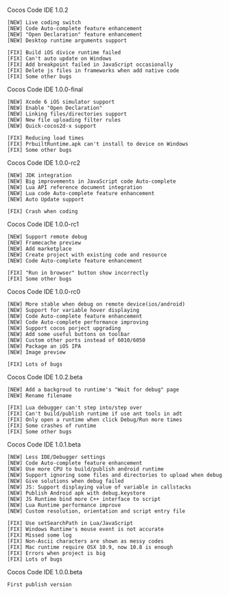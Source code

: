 Cocos Code IDE 1.0.2

	[NEW] Live coding switch
	[NEW] Code Auto-complete feature enhancement
	[NEW] "Open Declaration" feature enhancement
	[NEW] Desktop runtime arguments support
	
	[FIX] Build iOS divice runtime failed
	[FIX] Can't auto update on Windows
	[FIX] Add breakpoint failed in JavaScript occasionally
	[FIX] Delete js files in frameworks when add native code
	[FIX] Some other bugs

Cocos Code IDE 1.0.0-final

	[NEW] Xcode 6 iOS simulator support
	[NEW] Enable "Open Declaration" 
	[NEW] Linking files/directories support
	[NEW] New file uploading filter rules
	[NEW] Quick-cocos2d-x support
	
	[FIX] Reducing load times
	[FIX] PrbuiltRuntime.apk can't install to device on Windows
	[FIX] Some other bugs

Cocos Code IDE 1.0.0-rc2

	[NEW] JDK integration
	[NEW] Big improvements in JavaScript code Auto-complete
	[NEW] Lua API reference document integration
	[NEW] Lua code Auto-complete feature enhancement
	[NEW] Auto Update support
	
	[FIX] Crash when coding

Cocos Code IDE 1.0.0-rc1

	[NEW] Support remote debug
	[NEW] Framecache preview
	[NEW] Add marketplace
	[NEW] Create project with existing code and resource
	[NEW] Code Auto-complete feature enhancement
	
	[FIX] "Run in browser" button show incorrectly
	[FIX] Some other bugs

Cocos Code IDE 1.0.0-rc0

	[NEW] More stable when debug on remote device(ios/android)
	[NEW] Support for variable hover displaying
	[NEW] Code Auto-complete feature enhancement
	[NEW] Code Auto-complete performance improving
	[NEW] Support cocos porject upgrading
	[NEW] Add some useful buttons on toolbar
	[NEW] Custom other ports instead of 6010/6050
	[NEW] Package an iOS IPA
	[NEW] Image preview
	
	[FIX] Lots of bugs

Cocos Code IDE 1.0.2.beta

    [NEW] Add a backgroud to runtime's "Wait for debug" page
    [NEW] Rename filename
    
    [FIX] Lua debugger can't step into/step over
    [FIX] Can't build/publish runtime if use ant tools in adt
    [FIX] Only open a runtime when click Debug/Run more times
    [FIX] Some crashes of runtime
    [FIX] Some other bugs

Cocos Code IDE 1.0.1.beta

    [NEW] Less IDE/Debugger settings
    [NEW] Code Auto-complete feature enhancement
    [NEW] Use more CPU to build/publish android runtime
    [NEW] Support ignoring some files and directories to upload when debug
    [NEW] Give solutions when debug failed
    [NEW] JS: Support displaying value of variable in callstacks
    [NEW] Publish Android apk with debug.keystore
    [NEW] JS Runtime bind more C++ interface to script
    [NEW] Lua Runtime performance improve
    [NEW] Custom resolution, orientation and script entry file
    
    [FIX] Use setSearchPath in Lua/JavaScript
    [FIX] Windows Runtime's mouse event is not accurate
    [FIX] Missed some log
    [FIX] Non-Ascii characters are shown as messy codes
    [FIX] Mac runtime require OSX 10.9, now 10.8 is enough
    [FIX] Errors when project is big
    [FIX] Lots of bugs 
    
Cocos Code IDE 1.0.0.beta

    First publish version
    